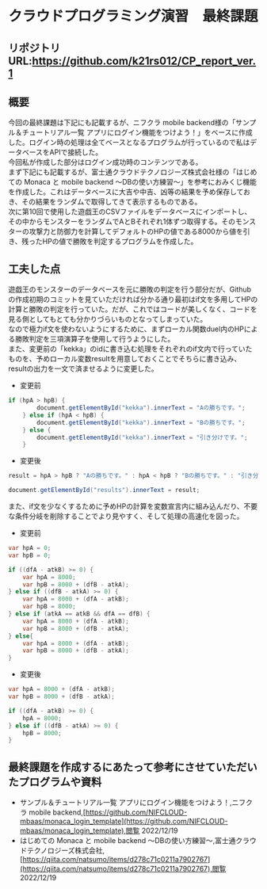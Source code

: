 # クラウドプログラミング演習　最終課題
## リポジトリURL:https://github.com/k21rs012/CP_report_ver.1

## 概要
今回の最終課題は下記にも記載するが、ニフクラ mobile backend様の「サンプル＆チュートリアル一覧 アプリにログイン機能をつけよう！」をベースに作成した。ログイン時の処理は全てベースとなるプログラムが行っているので私はデータベースをAPIで接続した。  
今回私が作成した部分はログイン成功時のコンテンツである。  
まず下記にも記載するが、富士通クラウドテクノロジーズ株式会社様の「はじめての Monaca と mobile backend ～DBの使い方練習～」を参考におみくじ機能を作成した。これはデータベースに大吉や中吉、凶等の結果を予め保存しておき、その結果をランダムで取得してきて表示するものである。  
次に第10回で使用した遊戯王のCSVファイルをデータベースにインポートし、その中からモンスターをランダムでAとBそれぞれ1体ずつ取得する。そのモンスターの攻撃力と防御力を計算してデフォルトのHPの値である8000から値を引き、残ったHPの値で勝敗を判定するプログラムを作成した。
## 工夫した点
遊戯王のモンスターのデータベースを元に勝敗の判定を行う部分だが、Githubの作成初期のコミットを見ていただければ分かる通り最初はif文を多用してHPの計算と勝敗の判定を行っていた。だが、これではコードが美しくなく、コードを見る側としてもとても分かりづらいものとなってしまっていた。  
なので極力if文を使わないようにするために、まずローカル関数duel内のHPによる勝敗判定を三項演算子を使用して行うようにした。  
また、変更前の「kekka」のidに書き込む処理をそれぞれのif文内で行っていたものを、予めローカル変数resultを用意しておくことでそちらに書き込み、resultの出力を一文で済ませるように変更した。
- 変更前
```java
if (hpA > hpB) {
        document.getElementById("kekka").innerText = "Aの勝ちです。";
    } else if (hpA < hpB) {
        document.getElementById("kekka").innerText = "Bの勝ちです。";
    } else {
        document.getElementById("kekka").innerText = "引き分けです。";
    }
```
- 変更後
```java
result = hpA > hpB ? "Aの勝ちです。" : hpA < hpB ? "Bの勝ちです。" : "引き分けです。";

document.getElementById("results").innerText = result;
```
また、if文を少なくするために予めHPの計算を変数宣言内に組み込んだり、不要な条件分岐を削除することでより見やすく、そして処理の高速化を図った。
- 変更前
```java
var hpA = 0;
var hpB = 0;

if ((dfA - atkB) >= 0) {
    var hpA = 8000;
    var hpB = 8000 + (dfB - atkA);
} else if ((dfB - atkA) >= 0) {
    var hpA = 8000 + (dfA - atkB);
    var hpB = 8000;
} else if (atkA == atkB && dfA == dfB) {
    var hpA = 8000 + (dfA - atkB);
    var hpB = 8000 + (dfB - atkA);
} else{
    var hpA = 8000 + (dfA - atkB);
    var hpB = 8000 + (dfB - atkA);
}
```
- 変更後
```java
var hpA = 8000 + (dfA - atkB);
var hpB = 8000 + (dfB - atkA);

if ((dfA - atkB) >= 0) {
    hpA = 8000;
} else if ((dfB - atkA) >= 0) {
    hpB = 8000;
}
```


## 最終課題を作成するにあたって参考にさせていただいたプログラムや資料
- サンプル＆チュートリアル一覧 アプリにログイン機能をつけよう！,ニフクラ mobile backend,[https://github.com/NIFCLOUD-mbaas/monaca_login_template](https://github.com/NIFCLOUD-mbaas/monaca_login_template),閲覧 2022/12/19  
- はじめての Monaca と mobile backend ～DBの使い方練習～,富士通クラウドテクノロジーズ株式会社,[https://qiita.com/natsumo/items/d278c71c0211a7902767](https://qiita.com/natsumo/items/d278c71c0211a7902767),閲覧 2022/12/19
